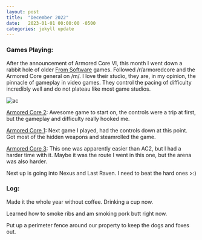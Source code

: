 ```yaml
---
layout: post
title:  "December 2022"
date:   2023-01-01 00:00:00 -0500
categories: jekyll update
---
```


### Games Playing:
After the announcement of Armored Core VI, this month I went down a rabbit hole of older [From Software][fs] games. Followed /r/armoredcore and the Armored Core general on /m/. I love their studio, they are, in my opinion, the pinnacle of gameplay in video games. They control the pacing of difficulty incredibly well and do not plateau like most game studios.

![ac](https://media.githubusercontent.com/media/vanities/vanities.github.io/master/assets/images/ac.webp)

[Armored Core 2][ac2]: Awesome game to start on, the controls were a trip at first, but the gameplay and difficulty really hooked me.

[Armored Core 1][ac1]: Next game I played, had the controls down at this point. Got most of the hidden weapons and steamrolled the game.

[Armored Core 3][ac3]: This one was apparently easier than AC2, but I had a harder time with it. Maybe it was the route I went in this one, but the arena was also harder.

Next up is going into Nexus and Last Raven. I need to beat the hard ones >:)

### Log:

Made it the whole year without coffee. Drinking a cup now.

Learned how to smoke ribs and am smoking pork butt right now.

Put up a perimeter fence around our property to keep the dogs and foxes out.


[fs]: https://en.wikipedia.org/wiki/FromSoftware
[ac2]: https://en.wikipedia.org/wiki/Armored_Core_2
[ac1]: https://en.wikipedia.org/wiki/Armored_Core_(video_game)
[ac3]: https://en.wikipedia.org/wiki/Armored_Core_3
